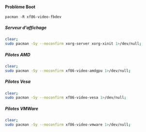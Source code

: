 #### Problème Boot
```
pacman -R xf86-video-fbdev
```

##### Serveur d'affichage
```bash
clear;
sudo pacman -Sy --noconfirm xorg-server xorg-xinit 1>/dev/null;
```

##### Pilotes AMD
```bash
clear;
sudo pacman -Sy --noconfirm xf86-video-amdgpu 1>/dev/null;
```

##### Pilotes Vesa
```bash
clear;
sudo pacman -Sy --noconfirm xf86-video-vesa 1>/dev/null;
```

##### Pilotes VMWare
```bash
clear;
sudo pacman -Sy --noconfirm xf86-video-vmware 1>/dev/null;
```
